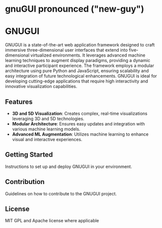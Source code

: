 # gnuGUI pronounced ("new-guy")

# GNUGUI

GNUGUI is a state-of-the-art web application framework designed to craft immersive three-dimensional user interfaces that extend into five-dimensional virtualized environments. It leverages advanced machine learning techniques to augment display paradigms, providing a dynamic and interactive participant experience. The framework employs a modular architecture using pure Python and JavaScript, ensuring scalability and easy integration of future technological enhancements. GNUGUI is ideal for developing cutting-edge applications that require high interactivity and innovative visualization capabilities.

## Features

- **3D and 5D Visualization**: Creates complex, real-time visualizations leveraging 3D and 5D technologies.
- **Modular Architecture**: Ensures easy updates and integration with various machine learning models.
- **Advanced ML Augmentation**: Utilizes machine learning to enhance visual and interactive experiences.

## Getting Started

Instructions to set up and deploy GNUGUI in your environment.

## Contribution

Guidelines on how to contribute to the GNUGUI project.

## License

MIT GPL and Apache license where applicable
